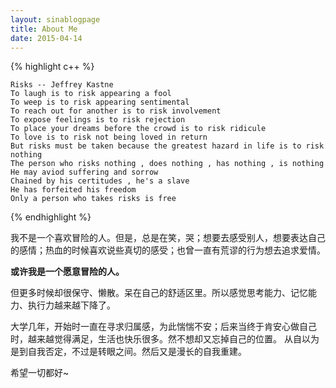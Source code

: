 ```yaml
---
layout: sinablogpage
title: About Me
date: 2015-04-14
---
```


{% highlight c++ %}

    Risks -- Jeffrey Kastne
    To laugh is to risk appearing a fool
    To weep is to risk appearing sentimental
    To reach out for another is to risk involvement
    To expose feelings is to risk rejection
    To place your dreams before the crowd is to risk ridicule
    To love is to risk not being loved in return
    But risks must be taken because the greatest hazard in life is to risk nothing
    The person who risks nothing , does nothing , has nothing , is nothing
    He may aviod suffering and sorrow
    Chained by his certitudes , he's a slave
    He has forfeited his freedom
    Only a person who takes risks is free
                                     
{% endhighlight %}

我不是一个喜欢冒险的人。但是，总是在笑，哭；想要去感受别人，想要表达自己的感情；热血的时候喜欢说些真切的感受；也曾一直有荒谬的行为想去追求爱情。

**或许我是一个愿意冒险的人。**

但更多时候却很保守、懒散。呆在自己的舒适区里。所以感觉思考能力、记忆能力、执行力越来越下降了。

大学几年，开始时一直在寻求归属感，为此惴惴不安；后来当终于肯安心做自己时，越来越觉得满足，生活也快乐很多。然不想却又忘掉自己的位置。
从自以为是到自我否定，不过是转眼之间。然后又是漫长的自我重建。

希望一切都好~

  
